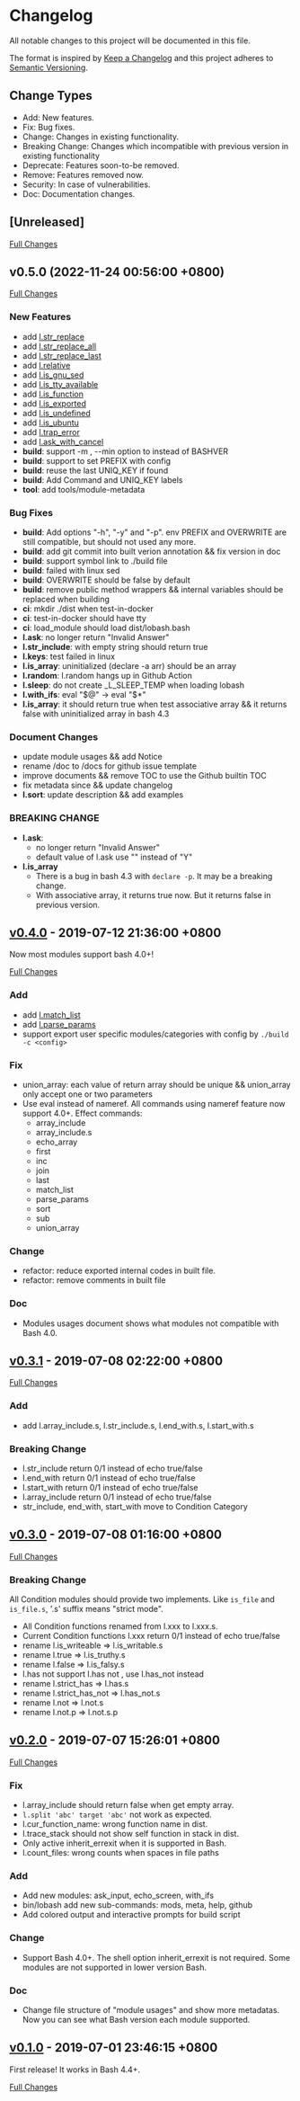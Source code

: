 # Changelog

All notable changes to this project will be documented in this file.

The format is inspired by [Keep a Changelog](http://keepachangelog.com/en/1.0.0/)
and this project adheres to [Semantic Versioning](http://semver.org/spec/v2.0.0.html).

## Change Types

- Add: New features.
- Fix: Bug fixes.
- Change: Changes in existing functionality.
- Breaking Change: Changes which incompatible with previous version in existing functionality
- Deprecate: Features soon-to-be removed.
- Remove: Features removed now.
- Security: In case of vulnerabilities.
- Doc: Documentation changes.

## [Unreleased]

[Full Changes](https://github.com/adoyle-h/lobash/compare/master...develop)

<a name="v0.5.0"></a>
## v0.5.0 (2022-11-24 00:56:00 +0800)

[Full Changes](https://github.com/adoyle-h/lobash/compare/v0.4.0...v0.5.0)

### New Features

- add [l.str_replace](./docs/module-usages/string.md#str_replace)
- add [l.str_replace_all](./docs/module-usages/string.md#str_replace_all)
- add [l.str_replace_last](./docs/module-usages/string.md#str_replace_last)
- add [l.relative](./docs/module-usages/path.md#relative)
- add [l.is_gnu_sed](./docs/module-usages/condition.md#is_gnu_sed)
- add [l.is_tty_available](./docs/module-usages/condition.md#is_tty_available)
- add [l.is_function](./docs/module-usages/condition.md#is_function)
- add [l.is_exported](./docs/module-usages/condition.md#is_exported)
- add [l.is_undefined](./docs/module-usages/condition.md#is_undefined)
- add [l.is_ubuntu](./docs/module-usages/condition.md#is_ubuntu)
- add [l.trap_error](./docs/module-usages/util.md#trap_error)
- add [l.ask_with_cancel](./docs/module-usages/prompt.md#ask_with_cancel)
- **build**: support -m <BASHVER>, --min <BASHVER> option to instead of BASHVER
- **build**: support to set PREFIX with config
- **build**: reuse the last UNIQ_KEY if found
- **build**: Add Command and UNIQ_KEY labels
- **tool**: add tools/module-metadata

### Bug Fixes

- **build**: Add options "-h", "-y" and "-p". env PREFIX and OVERWRITE are still compatible, but should not used any more.
- **build**: add git commit into built verion annotation && fix version in doc
- **build**: support symbol link to ./build file
- **build**: failed with linux sed
- **build**: OVERWRITE should be false by default
- **build**: remove public method wrappers && internal variables should be replaced when building
- **ci**: mkdir ./dist when test-in-docker
- **ci**: test-in-docker should have tty
- **ci**: load_module should load dist/lobash.bash
- **l.ask**: no longer return "Invalid Answer"
- **l.str_include**: with empty string should return true
- **l.keys**: test failed in linux
- **l.is_array**: uninitialized (declare -a arr) should be an array
- **l.random**: l.random hangs up in Github Action
- **l.sleep**: do not create _L_SLEEP_TEMP when loading lobash
- **l.with_ifs**: eval "$@" -> eval "$*"
- **l.is_array**: it should return true when test associative array && it returns false with uninitialized array in bash 4.3

### Document Changes

- update module usages && add Notice
- rename /doc to /docs for github issue template
- improve documents && remove TOC to use the Github builtin TOC
- fix metadata since && update changelog
- **l.sort**: update description && add examples

### BREAKING CHANGE

- **l.ask**:
  - no longer return "Invalid Answer"
  - default value of l.ask use "" instead of "Y"
- **l.is_array**
  - There is a bug in bash 4.3 with `declare -p`. It may be a breaking change.
  - With associative array, it returns true now. But it returns false in previous version.

<a name="v0.4.0"></a>
## [v0.4.0] - 2019-07-12 21:36:00 +0800

Now most modules support bash 4.0+!

[Full Changes](https://github.com/adoyle-h/lobash/compare/v0.3.1...v0.4.0)

### Add

- add [l.match_list](./docs/module-usages/string.md#match_list)
- add [l.parse_params](./docs/module-usages/util.md#parse_params)
- support export user specific modules/categories with config by `./build -c <config>`

### Fix

- union_array: each value of return array should be unique && union_array only accept one or two parameters
- Use eval instead of nameref. All commands using nameref feature now support 4.0+. Effect commands:
  - array_include
  - array_include.s
  - echo_array
  - first
  - inc
  - join
  - last
  - match_list
  - parse_params
  - sort
  - sub
  - union_array

### Change

- refactor: reduce exported internal codes in built file.
- refactor: remove comments in built file

### Doc

- Modules usages document shows what modules not compatible with Bash 4.0.

<a name="v0.3.1"></a>
## [v0.3.1] - 2019-07-08 02:22:00 +0800

[Full Changes](https://github.com/adoyle-h/lobash/compare/v0.3.0...v0.3.1)

### Add

- add l.array_include.s, l.str_include.s, l.end_with.s, l.start_with.s

### Breaking Change

- l.str_include return 0/1 instead of echo true/false
- l.end_with return 0/1 instead of echo true/false
- l.start_with return 0/1 instead of echo true/false
- l.array_include return 0/1 instead of echo true/false
- str_include, end_with, start_with move to Condition Category

<a name="v0.3.0"></a>
## [v0.3.0] - 2019-07-08 01:16:00 +0800

[Full Changes](https://github.com/adoyle-h/lobash/compare/v0.2.0...v0.3.0)

### Breaking Change

All Condition modules should provide two implements. Like `is_file` and `is_file.s`,
'.s' suffix means "strict mode".

- All Condition functions renamed from l.xxx to l.xxx.s.
- Current Condition functions l.xxx return 0/1 instead of echo true/false
- rename l.is_writeable => l.is_writable.s
- rename l.true => l.is_truthy.s
- rename l.false => l.is_falsy.s
- l.has not support l.has not <command>, use l.has_not instead
- rename l.strict_has => l.has.s
- rename l.strict_has_not => l.has_not.s
- rename l.not => l.not.s
- rename l.not.p => l.not.s.p

<a name="v0.2.0"></a>
## [v0.2.0] - 2019-07-07 15:26:01 +0800

[Full Changes](https://github.com/adoyle-h/lobash/compare/v0.1.0...v0.2.0)

### Fix

- l.array_include should return false when get empty array.
- `l.split 'abc' target 'abc'` not work as expected.
- l.cur_function_name: wrong function name in dist.
- l.trace_stack should not show self function in stack in dist.
- Only active inherit_errexit when it is supported in Bash.
- l.count_files: wrong counts when spaces in file paths

### Add

- Add new modules: ask_input, echo_screen, with_ifs
- bin/lobash add new sub-commands: mods, meta, help, github
- Add colored output and interactive prompts for build script

### Change

- Support Bash 4.0+. The shell option inherit_errexit is not required. Some modules are not supported in lower version Bash.

### Doc

- Change file structure of "module usages" and show more metadatas. Now you can see what Bash version each module supported.

<a name="v0.1.0"></a>
## [v0.1.0] - 2019-07-01 23:46:15 +0800

First release! It works in Bash 4.4+.

[Full Changes](https://github.com/adoyle-h/lobash/compare/c8826ac...v0.1.0)

<!-- links -->

[v0.4.0]: https://github.com/adoyle-h/lobash/tree/v0.4.0
[v0.3.1]: https://github.com/adoyle-h/lobash/tree/v0.3.1
[v0.3.0]: https://github.com/adoyle-h/lobash/tree/v0.3.0
[v0.2.0]: https://github.com/adoyle-h/lobash/tree/v0.2.0
[v0.1.0]: https://github.com/adoyle-h/lobash/tree/v0.1.0
